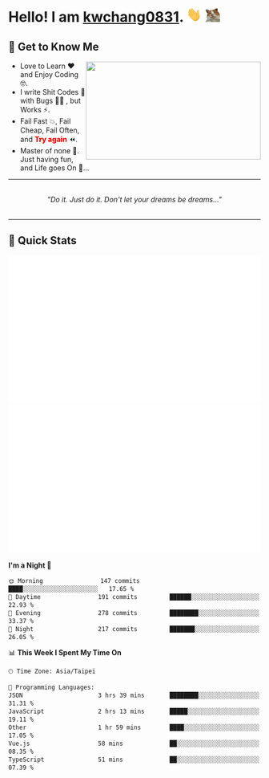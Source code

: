 <h1> <span>Hello! I am <a href="https://github.com/kwchang0831">kwchang0831</a>.</span> <img src="./assets/hi.gif" width="30px" height="30px">  <img src="./assets/cool-cat.gif" height="30px"></h1>
</h1>

## 🎉 Get to Know Me

<a href="#"><img align="right" src="https://media.tenor.com/S5qCffxIFdUAAAAC/the-muppet-kermit-the-frog.gif" width="349" height="195" /></a>

- Love to Learn ❤️ and Enjoy Coding 🤓.
- I write Shit Codes 💩 with Bugs 🐛🐛 , but Works ⚡️.
- Fail Fast 💥, Fail Cheap, Fail Often, and <span style="color:red;font-weight:800;">Try again</span> ⏪️.
- Master of none 🤪. Just having fun, and Life goes On 🌱...

<hr/>
<br/>
<div align="center">
<i>"Do it. Just do it. Don't let your dreams be dreams..." </i>
</div>
<br/>
<hr/>

## 🙈 Quick Stats

![overview](https://raw.githubusercontent.com/kwchang0831/kwchang0831/output/generated/overview.svg)
![languages](https://raw.githubusercontent.com/kwchang0831/kwchang0831/output/generated/languages.svg)

<!--START_SECTION:waka-->
**I'm a Night 🦉** 

```text
🌞 Morning                147 commits         ████░░░░░░░░░░░░░░░░░░░░░   17.65 % 
🌆 Daytime                191 commits         ██████░░░░░░░░░░░░░░░░░░░   22.93 % 
🌃 Evening                278 commits         ████████░░░░░░░░░░░░░░░░░   33.37 % 
🌙 Night                  217 commits         ███████░░░░░░░░░░░░░░░░░░   26.05 % 
```


📊 **This Week I Spent My Time On** 

```text
🕑︎ Time Zone: Asia/Taipei

💬 Programming Languages: 
JSON                     3 hrs 39 mins       ████████░░░░░░░░░░░░░░░░░   31.31 % 
JavaScript               2 hrs 13 mins       █████░░░░░░░░░░░░░░░░░░░░   19.11 % 
Other                    1 hr 59 mins        ████░░░░░░░░░░░░░░░░░░░░░   17.05 % 
Vue.js                   58 mins             ██░░░░░░░░░░░░░░░░░░░░░░░   08.35 % 
TypeScript               51 mins             ██░░░░░░░░░░░░░░░░░░░░░░░   07.39 % 
```


<!--END_SECTION:waka-->
